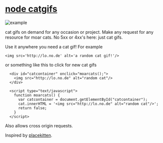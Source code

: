 # [node catgifs](http://lo.no.de)

![example](http://lo.no.de)

cat gifs on demand for any occasion or project. Make any request for any resource for moar cats. No 5xx or 4xx's here: just cat gifs.

Use it anywhere you need a cat gif!  For example

```<img src='http://lo.no.de' alt='a random cat gif!'/>```

or something like this to click for new cat gifs

```
  <div id="catcontainer" onclick="moarcats();">
    <img src="http://lo.no.de" alt="random cat"/>
  </div>

  <script type="text/javascript">
    function moarcats() {
      var catcontainer = document.getElementById("catcontainer");
      cat.innerHTML = '<img src="http://lo.no.de" alt="random cat"/>';
      return false;
    }
  </script>
```

Also allows cross origin requests.

Inspired by [placekitten](http://placekitten.com).
